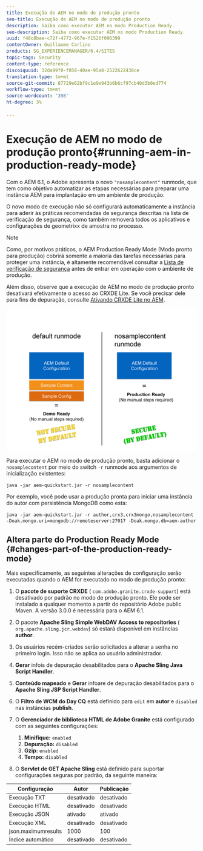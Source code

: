 ```yaml
---
title: Execução de AEM no modo de produção pronto
seo-title: Execução de AEM no modo de produção pronto
description: Saiba como executar AEM no modo Production Ready.
seo-description: Saiba como executar AEM no modo Production Ready.
uuid: f48c8bae-c72f-4772-967e-f1526f096399
contentOwner: Guillaume Carlino
products: SG_EXPERIENCEMANAGER/6.4/SITES
topic-tags: Security
content-type: reference
discoiquuid: 32da99f0-f058-40ae-95a8-2522622438ce
translation-type: tm+mt
source-git-commit: 87729e62bf9c1e9e943b6b6cf97cb40d3b0ed774
workflow-type: tm+mt
source-wordcount: '398'
ht-degree: 3%

---
```



# Execução de AEM no modo de produção pronto{#running-aem-in-production-ready-mode}

Com o AEM 6.1, o Adobe apresenta o novo `"nosamplecontent"` runmode, que tem como objetivo automatizar as etapas necessárias para preparar uma instância AEM para implantação em um ambiente de produção.

O novo modo de execução não só configurará automaticamente a instância para aderir às práticas recomendadas de segurança descritas na lista de verificação de segurança, como também removerá todos os aplicativos e configurações de geometrixx de amostra no processo.

>[!NOTE]
>
>Como, por motivos práticos, o AEM Production Ready Mode (Modo pronto para produção) cobrirá somente a maioria das tarefas necessárias para proteger uma instância, é altamente recomendável consultar a [Lista de verificação de segurança](/help/sites-administering/security-checklist.md) antes de entrar em operação com o ambiente de produção.
>
>Além disso, observe que a execução de AEM no modo de produção pronto desativará efetivamente o acesso ao CRXDE Lite. Se você precisar dele para fins de depuração, consulte [Ativando CRXDE Lite no AEM](/help/sites-administering/enabling-crxde-lite.md).

![chlimage_1-83](assets/chlimage_1-83.png)

Para executar o AEM no modo de produção pronto, basta adicionar o `nosamplecontent` por meio do switch `-r` runmode aos argumentos de inicialização existentes:

```shell
java -jar aem-quickstart.jar -r nosamplecontent
```

Por exemplo, você pode usar a produção pronta para iniciar uma instância do autor com persistência MongoDB como esta:

```shell
java -jar aem-quickstart.jar -r author,crx3,crx3mongo,nosamplecontent -Doak.mongo.uri=mongodb://remoteserver:27017 -Doak.mongo.db=aem-author
```

## Altera parte do Production Ready Mode {#changes-part-of-the-production-ready-mode}

Mais especificamente, as seguintes alterações de configuração serão executadas quando o AEM for executado no modo de produção pronto:

1. O **pacote de suporte CRXDE** ( `com.adobe.granite.crxde-support`) está desativado por padrão no modo de produção pronto. Ele pode ser instalado a qualquer momento a partir do repositório Adobe public Maven. A versão 3.0.0 é necessária para o AEM 6.1.

1. O pacote **Apache Sling Simple WebDAV Access to repositories** ( `org.apache.sling.jcr.webdav`) só estará disponível em instâncias **author**.

1. Os usuários recém-criados serão solicitados a alterar a senha no primeiro login. Isso não se aplica ao usuário administrador.
1. **Gerar** infois de depuração desabilitados para o  **Apache Sling Java Script Handler**.

1. **Conteúdo mapeado** e  **Gerar** infoare de depuração desabilitados para o  **Apache Sling JSP Script Handler**.

1. O **Filtro de WCM do Day CQ** está definido para `edit` em **autor** e `disabled` nas instâncias **publish**.

1. O **Gerenciador de biblioteca HTML de Adobe Granite** está configurado com as seguintes configurações:

   1. **Minifique:** `enabled`
   1. **Depuração:** `disabled`
   1. **Gzip:** `enabled`
   1. **Tempo:** `disabled`

1. O **Servlet de GET Apache Sling** está definido para suportar configurações seguras por padrão, da seguinte maneira:

| **Configuração** | **Autor** | **Publicação** |
|---|---|---|
| Execução TXT | desativado | desativado |
| Execução HTML | desativado | desativado |
| Execução JSON | ativado | ativado |
| Execução XML | desativado | desativado |
| json.maximumresults | 1000 | 100 |
| Índice automático | desativado | desativado |

